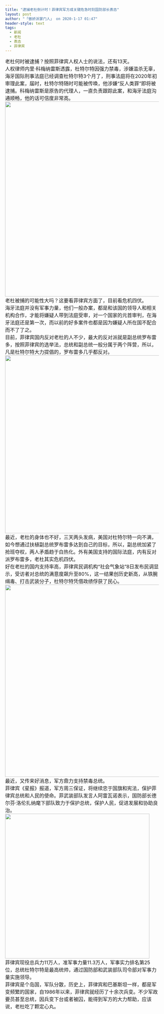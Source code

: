 ```yaml
---
title: "逮捕老杜倒计时！菲律宾军方成关键危急时刻国防部长表态"
layout: post
author: "「傲娇派掌门人」 on 2020-1-17 01:47"
header-style: text
tags:
  - 新闻
  - 老杜
  - 表态
  - 菲律宾
---
```


<head></head>
<body>
 <div align="left"> 
  <font style="color:rgb(25, 25, 25)"><font face="&amp;quot"><font style="font-size:16px">老杜何时被逮捕？按照菲律宾人权人士的说法，还有13天。</font></font></font> 
 </div> 
 <div align="left"> 
  <font style="color:rgb(25, 25, 25)"><font face="&amp;quot"><font style="font-size:16px">人权律师内里·科梅纳雷斯透露，杜特尔特因强力禁毒，涉嫌滥杀无辜，海牙国际刑事法庭已经调查杜特尔特3个月了，刑事法庭将在2020年初审理此案，届时，杜特尔特随时可能被传唤，他涉嫌“反人类罪”即将被逮捕。科梅纳雷斯是原告的代理人，一直负责跟踪此案，和海牙法庭沟通顺畅，他的话可信度非常高。</font></font></font> 
 </div> 
 <div align="left"> 
  <font style="color:rgb(25, 25, 25)"><font face="&amp;quot"><font style="font-size:16px"> 
     <ignore_js_op> 
      <img aid="1327524" src="https://bbs.boniu123.cc/data/attachment/forum/202001/16/100337asqd9nnnrrzjqprz.png" zoomfile="data/attachment/forum/202001/16/100337asqd9nnnrrzjqprz.png" file="data/attachment/forum/202001/16/100337asqd9nnnrrzjqprz.png" width="637" inpost="1"> 
      <div class="tip tip_4 aimg_tip" id="aimg_1327524_menu" style="position: absolute; display: none" disautofocus="true"> 
       <div class="xs0"> 
        <p><strong>NE1.PNG</strong> <em class="xg1">(399.45 KB, 下载次数: 0)</em></p> 
        <p> <a href="forum.php?mod=attachment&amp;aid=MTMyNzUyNHxhYjUxMGE4YnwxNTc5MjE3NDc1fDB8NTUyMjc5&amp;nothumb=yes" target="_blank">下载附件</a> &nbsp;<a href="javascript:;" onclick="showWindow(this.id, this.getAttribute('url'), 'get', 0);" id="savephoto_1327524" url="home.php?mod=spacecp&amp;ac=album&amp;op=saveforumphoto&amp;aid=1327524&amp;handlekey=savephoto_1327524">保存到相册</a> </p> 
        <p class="xg1 y"><span title="2020-1-16 10:03">昨天&nbsp;10:03</span> 上传</p> 
       </div> 
       <div class="tip_horn"></div> 
      </div> 
     </ignore_js_op> </font></font></font> 
 </div> 
 <div align="left"> 
  <font style="color:rgb(25, 25, 25)"><font face="&amp;quot"><font style="font-size:16px">老杜被捕的可能性大吗？这要看菲律宾方面了，目前看危机四伏。</font></font></font> 
 </div> 
 <div align="left"> 
  <font style="color:rgb(25, 25, 25)"><font face="&amp;quot"><font style="font-size:16px">海牙法庭并没有军事力量，他们一般办案，都是和该国的领导人和相关机构合作，才能将嫌疑人带到法庭受审，对一个国家的元首审判，在海牙法庭还是第一次，而以前的好多案件也都是因为嫌疑人所在国不配合而不了了之。</font></font></font> 
 </div> 
 <div align="left"> 
  <font style="color:rgb(25, 25, 25)"><font face="&amp;quot"><font style="font-size:16px">目前，菲律宾国内反对老杜的人不少，最大的反对派就是副总统罗布雷多，按照菲律宾的选举法，总统和副总统一般分属于两个阵营，所以，凡是杜特尔特大力提倡的，罗布雷多几乎都反对。</font></font></font> 
 </div> 
 <div align="left"> 
  <font style="color:rgb(25, 25, 25)"><font face="&amp;quot"><font style="font-size:16px"> 
     <ignore_js_op> 
      <img aid="1327531" src="https://bbs.boniu123.cc/data/attachment/forum/202001/16/100430mj6mhmjdllthjudq.png" zoomfile="data/attachment/forum/202001/16/100430mj6mhmjdllthjudq.png" file="data/attachment/forum/202001/16/100430mj6mhmjdllthjudq.png" width="581" inpost="1"> 
      <div class="tip tip_4 aimg_tip" id="aimg_1327531_menu" style="position: absolute; display: none" disautofocus="true"> 
       <div class="xs0"> 
        <p><strong>NE2.PNG</strong> <em class="xg1">(405.59 KB, 下载次数: 0)</em></p> 
        <p> <a href="forum.php?mod=attachment&amp;aid=MTMyNzUzMXwyN2Q2OWVhMHwxNTc5MjE3NDc1fDB8NTUyMjc5&amp;nothumb=yes" target="_blank">下载附件</a> &nbsp;<a href="javascript:;" onclick="showWindow(this.id, this.getAttribute('url'), 'get', 0);" id="savephoto_1327531" url="home.php?mod=spacecp&amp;ac=album&amp;op=saveforumphoto&amp;aid=1327531&amp;handlekey=savephoto_1327531">保存到相册</a> </p> 
        <p class="xg1 y"><span title="2020-1-16 10:04">昨天&nbsp;10:04</span> 上传</p> 
       </div> 
       <div class="tip_horn"></div> 
      </div> 
     </ignore_js_op> </font></font></font> 
 </div> 
 <div align="left"> 
  <font style="color:rgb(25, 25, 25)"><font face="&amp;quot"><font style="font-size:16px">最近，老杜的身体也不好，三天两头发病，美国对杜特尔特一向不满，如今想通过扶植副总统罗布雷多达到自己的目标，所以，副总统加紧了抢班夺权，两人矛盾趋于白热化。外有美国支持的国际法庭，内有反对派罗布雷多，老杜其实危机四伏。</font></font></font> 
 </div> 
 <div align="left"> 
  <font style="color:rgb(25, 25, 25)"><font face="&amp;quot"><font style="font-size:16px">好在老杜的国内支持率高，菲律宾民调机构“社会气象站”8日发布民调显示，受访者对总统的满意度飙升至80%，这一结果创历史新高，从铁腕缉毒、打击武装分子，杜特尔特凭借政绩俘获了民心。</font></font></font> 
 </div> 
 <div align="left"> 
  <font style="color:rgb(25, 25, 25)"><font face="&amp;quot"><font style="font-size:16px"> 
     <ignore_js_op> 
      <img aid="1327532" src="https://bbs.boniu123.cc/data/attachment/forum/202001/16/100524pk8kjx88wykwy77x.png" zoomfile="data/attachment/forum/202001/16/100524pk8kjx88wykwy77x.png" file="data/attachment/forum/202001/16/100524pk8kjx88wykwy77x.png" width="628" inpost="1"> 
      <div class="tip tip_4 aimg_tip" id="aimg_1327532_menu" style="position: absolute; display: none" disautofocus="true"> 
       <div class="xs0"> 
        <p><strong>Ne3.PNG</strong> <em class="xg1">(289.67 KB, 下载次数: 0)</em></p> 
        <p> <a href="forum.php?mod=attachment&amp;aid=MTMyNzUzMnw5YjllZTA0OXwxNTc5MjE3NDc1fDB8NTUyMjc5&amp;nothumb=yes" target="_blank">下载附件</a> &nbsp;<a href="javascript:;" onclick="showWindow(this.id, this.getAttribute('url'), 'get', 0);" id="savephoto_1327532" url="home.php?mod=spacecp&amp;ac=album&amp;op=saveforumphoto&amp;aid=1327532&amp;handlekey=savephoto_1327532">保存到相册</a> </p> 
        <p class="xg1 y"><span title="2020-1-16 10:05">昨天&nbsp;10:05</span> 上传</p> 
       </div> 
       <div class="tip_horn"></div> 
      </div> 
     </ignore_js_op> </font></font></font> 
 </div> 
 <div align="left"> 
  <font style="color:rgb(25, 25, 25)"><font face="&amp;quot"><font style="font-size:16px">最近，又传来好消息，军方鼎力支持禁毒总统。</font></font></font> 
 </div> 
 <div align="left"> 
  <font style="color:rgb(25, 25, 25)"><font face="&amp;quot"><font style="font-size:16px">菲律宾《星报》报道，军方周三保证，将继续忠于国旗和宪法，保护菲律宾总统和人民的使命。菲武装部队发言人阿雷瓦诺表示，国防部长德尔芬·洛伦扎纳麾下部队致力于保护总统，保护人民，促进发展和协助良治。</font></font></font> 
 </div> 
 <div align="left"> 
  <font style="color:rgb(25, 25, 25)"><font face="&amp;quot"><font style="font-size:16px"> 
     <ignore_js_op> 
      <img aid="1327534" src="https://bbs.boniu123.cc/data/attachment/forum/202001/16/100640pb2u4zn24uysy19u.png" zoomfile="data/attachment/forum/202001/16/100640pb2u4zn24uysy19u.png" file="data/attachment/forum/202001/16/100640pb2u4zn24uysy19u.png" width="473" inpost="1"> 
      <div class="tip tip_4 aimg_tip" id="aimg_1327534_menu" style="position: absolute; display: none" disautofocus="true"> 
       <div class="xs0"> 
        <p><strong>NE4.PNG</strong> <em class="xg1">(347.5 KB, 下载次数: 0)</em></p> 
        <p> <a href="forum.php?mod=attachment&amp;aid=MTMyNzUzNHxlODg3ODE3MnwxNTc5MjE3NDc1fDB8NTUyMjc5&amp;nothumb=yes" target="_blank">下载附件</a> &nbsp;<a href="javascript:;" onclick="showWindow(this.id, this.getAttribute('url'), 'get', 0);" id="savephoto_1327534" url="home.php?mod=spacecp&amp;ac=album&amp;op=saveforumphoto&amp;aid=1327534&amp;handlekey=savephoto_1327534">保存到相册</a> </p> 
        <p class="xg1 y"><span title="2020-1-16 10:06">昨天&nbsp;10:06</span> 上传</p> 
       </div> 
       <div class="tip_horn"></div> 
      </div> 
     </ignore_js_op> </font></font></font> 
 </div> 
 <div align="left"> 
  <font style="color:rgb(25, 25, 25)"><font face="&amp;quot"><font style="font-size:16px">菲律宾现役总兵力11万人，准军事力量11.3万人，军事实力排名第25位，总统杜特尔特是最高统帅，通过国防部和武装部队司令部对军事力量实施领导。</font></font></font> 
 </div> 
 <div align="left"> 
  <font style="color:rgb(25, 25, 25)"><font face="&amp;quot"><font style="font-size:16px">菲律宾是个岛国，军队分散，历史上，菲律宾和巴基斯坦一样，都是军变频繁的国家，自1986年以来，菲律宾就经历了十余次兵变。不少军政要员甚至总统，因兵变下台或者被囚，能得到军方的大力帮助，应该说，老杜吃了颗定心丸。</font></font></font> 
 </div>
 <br>
</body>


